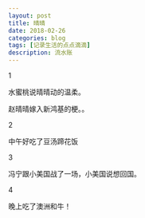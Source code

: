 ```yaml
---
layout: post
title: 晴晴
date: 2018-02-26
categories: blog
tags: [记录生活的点点滴滴]
description: 流水账
---
```


1 

水蜜桃说晴晴动的温柔。

赵晴晴嫁入新鸿基的梗。。

2

中午好吃了豆汤蹄花饭

3

冯宁跟小美国战了一场，小美国说想回国。

4 

晚上吃了澳洲和牛！
















